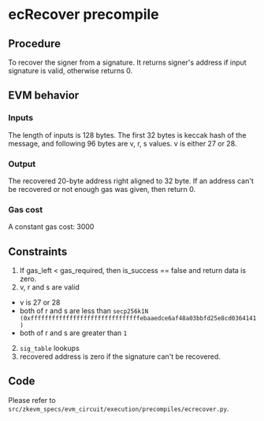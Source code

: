 # ecRecover precompile

## Procedure

To recover the signer from a signature. It returns signer's address if input signature is valid, otherwise returns 0.

## EVM behavior

### Inputs

The length of inputs is 128 bytes. The first 32 bytes is keccak hash of the message, and following 96 bytes are v, r, s values. v is either 27 or 28.

### Output

The recovered 20-byte address right aligned to 32 byte. If an address can't be recovered or not enough gas was given, then return 0.

### Gas cost

A constant gas cost: 3000

## Constraints

1. If gas_left < gas_required, then is_success == false and return data is zero.
1. v, r and s are valid
  - v is 27 or 28
  - both of r and s are less than `secp256k1N (0xfffffffffffffffffffffffffffffffebaaedce6af48a03bbfd25e8cd0364141)`
  - both of r and s are greater than `1`
2. `sig_table` lookups
3. recovered address is zero if the signature can't be recovered.

## Code

Please refer to `src/zkevm_specs/evm_circuit/execution/precompiles/ecrecover.py`.
